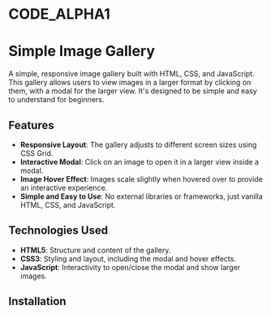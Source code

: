 ﻿# CODE_ALPHA1
# Simple Image Gallery

A simple, responsive image gallery built with HTML, CSS, and JavaScript. This gallery allows users to view images in a larger format by clicking on them, with a modal for the larger view. It's designed to be simple and easy to understand for beginners.

## Features
- **Responsive Layout**: The gallery adjusts to different screen sizes using CSS Grid.
- **Interactive Modal**: Click on an image to open it in a larger view inside a modal.
- **Image Hover Effect**: Images scale slightly when hovered over to provide an interactive experience.
- **Simple and Easy to Use**: No external libraries or frameworks, just vanilla HTML, CSS, and JavaScript.

## Technologies Used
- **HTML5**: Structure and content of the gallery.
- **CSS3**: Styling and layout, including the modal and hover effects.
- **JavaScript**: Interactivity to open/close the modal and show larger images.

## Installation

